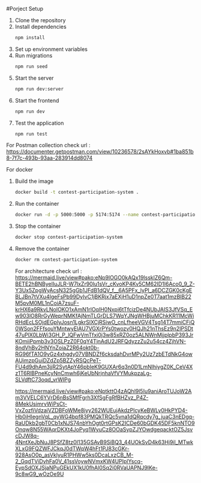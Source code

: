 #Porject Setup

1. Clone the repository
2. Install dependencies
    ```bash
    npm install
    ```
3. Set up environment variables
4. Run migrations
    ```bash
    npm run seed
    ```
5. Start the server
    ```bash
    npm run dev:server
    ```
6. Start the frontend
    ```bash
    npm run dev
    ```
7. Test the application
    ```bash
    npm run test
    ```

For Postman collection check url : https://documenter.getpostman.com/view/10236578/2sAYkHoxvb#1ba851b8-7f7c-493b-93aa-283914dd8074

For docker
1. Build the image
    ```bash
    docker build -t contest-participation-system .
    ```
2. Run the container
    ```bash
    docker run -d -p 5000:5000 -p 5174:5174 --name contest-participation-system contest-participation-system
    ```
3. Stop the container
    ```bash
    docker stop contest-participation-system
    ```
4. Remove the container
    ```bash
    docker rm contest-participation-system
    ```


    For architecture check url : https://mermaid.live/view#pako:eNp9lOGO0kAQx19lssklZ6Qm-BETE2hBNByelIuJLR-W7lxZr90lu1sVr_cKvoKP4Kv5CM62ID1I6Aco0_9_Z-Y3Ux5ZpgWyAcsN325gGb1JFdB1dQV_f__6A5PFx_lyPI_a6DCZGK0cKgEBLJBn7tVXu4IgeFsPb99DyIvC1jBKRjx7aEXjH1uD1npZe0T7aat1mzBlB22M5pvM0ML1nCoiA7zsuF-krHX6a9RkvLNoIOKO1xAmN1rlOqIH0Nxpi6tTfcizDe4NUbJAIS3JfVSq_Ew903lO8RrGyWeprNMKfAjNmTLGrDLS7WqYJNgWHBjuMChkKR11McWiRHdEcLSOjdEGplyJosn1LgkrSlXCjRSiwO_cnLfheeVGV4Tsg14T7mmiCFiQ0WSon2FFfsouYMntwyElAU7VGXrPYs0twozv0HQJh21nThsEz9n2IPSDt47uPlX0LbWi3GH_P_lQFwVmTfxi0j3w85xRZ0oz5ALNWnMjjplpbP393JrKOmiiPpmb3v3OSLPzZ0F0qY4TjnAdU2JRFQdyzzZu2u54cz4ZjhVN-8ndVhBv2HNYnZoiaZ2R64okt0b-RG96fTA1O9yGz4xhgdy07VBNDZf6cksdahDvrMPy2Uz7zbETdNkG4owAUimzpGuiDZdZp5BZZyRSQcPeT-FU4d9dhAm3jjR2SytApY46pbIeK9GUXAr6q3n0D1LmNlhiygZ0K_CeV4Xz1T6RlBPneKcyNnCmwh6jKeUbNrjnhaVfVYMukpzaLg-SLVdftC73oqd_vrWIPg

    https://mermaid.live/view#pako:eNptkttO4zAQhl9l5Iu9aniAroTUJoW2Am3VVELC6YVrD6nBsSMfFgrh3XfSgFgRfBHZvz_P4Z-8MekUsimrvWiPsCt-VxZozfiVdzaiVZDBFoWMe8iyy262WUEujAkdzPlcyKeBWLy0HkPYD4-Hb0iHIegnVqL_qyWG4bpf83PMQkTRQc5vna1dQRqcdy7g_juaC3nEDgq-RaUDkb2gbT0Cb1xNJS74nbYhOgt0rtGPsK2ICDe60bGDK45DF5knNTO9Onqw8N55WAqrDKXt4JoPyq1WyuCz8OOaSypZJYOwdgeqacktOZ5JsvcDJW8q-4NntXeJbNuJ8PSfZ8tz0I135GSAvB9SiBQ3_44UOkSvD4k63Hj9il_MTwkXLxG9FQZWFJCkqJ0dTWqW4hFt1PJ83cGKr-928AsO0p_asVklyuR1PHWw5ks0DcaLxzCB_M-2_GqdTViDvhFa0V_41ssVoywNVmxKW4UPIplYscq-EypSdOXJSjaNPuGEkUX1kU0fhAl0Sq2i0RVaUAPNJ9IKe-9c8wG9_wOzOe9U